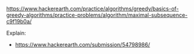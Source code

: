 https://www.hackerearth.com/practice/algorithms/greedy/basics-of-greedy-algorithms/practice-problems/algorithm/maximal-subsequence-c9f19b0a/

Explain:
- https://www.hackerearth.com/submission/54798986/
